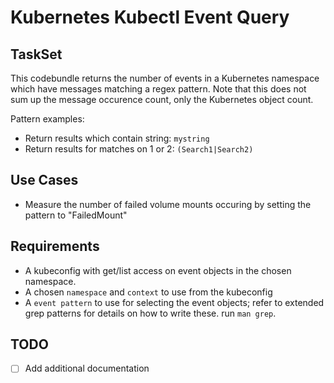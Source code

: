 # Kubernetes Kubectl Event Query

## TaskSet
This codebundle returns the number of events in a Kubernetes namespace which have messages matching a regex pattern.
Note that this does not sum up the message occurence count, only the Kubernetes object count.

Pattern examples:
- Return results which contain string: `mystring`
- Return results for matches on 1 or 2: `(Search1|Search2)`

## Use Cases
- Measure the number of failed volume mounts occuring by setting the pattern to "FailedMount"

## Requirements
- A kubeconfig with get/list access on event objects in the chosen namespace.
- A chosen `namespace` and `context` to use from the kubeconfig
- A `event pattern` to use for selecting the event objects; refer to extended grep patterns for details on how to write these. run `man grep`.

## TODO
- [ ] Add additional documentation
